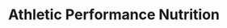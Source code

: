 ---
title: Athletic Performance Nutrition
client: RecommendWP
url: http://athleticperformancenutrition.com/
image: /assets/images/athletic-performance-nutrition.png
thumbnail: /assets/images/thumbs/athletic-performance-nutrition.png
categories:
    - wordpress
---